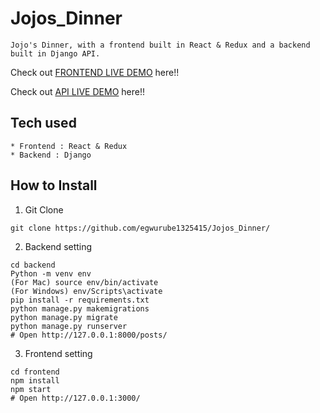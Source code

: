 # Jojos_Dinner

```
Jojo's Dinner, with a frontend built in React & Redux and a backend built in Django API.
```

Check out [FRONTEND LIVE DEMO](https://jojo-frontend.herokuapp.com/) here!!

Check out [API LIVE DEMO](https://jojo-backend.herokuapp.com/items/) here!!

## Tech used

```
* Frontend : React & Redux
* Backend : Django
```

## How to Install

1. Git Clone

```
git clone https://github.com/egwurube1325415/Jojos_Dinner/
```

2. Backend setting

```
cd backend
Python -m venv env
(For Mac) source env/bin/activate
(For Windows) env/Scripts\activate
pip install -r requirements.txt
python manage.py makemigrations
python manage.py migrate
python manage.py runserver
# Open http://127.0.0.1:8000/posts/
```

3. Frontend setting

```
cd frontend
npm install
npm start
# Open http://127.0.0.1:3000/
```
